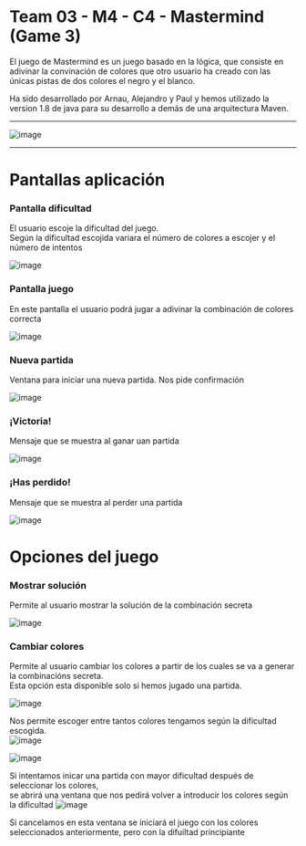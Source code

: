 # Team 03 - M4 - C4 - Mastermind (Game 3)
El juego de Mastermind es un juego basado en la lógica, que consiste en adivinar la convinación de colores que otro usuario ha creado con las únicas pistas de dos colores el negro y el blanco.

Ha sido desarrollado por Arnau, Alejandro y Paul y hemos utilizado la version 1.8 de java para su desarrollo a demás de una arquitectura Maven.

---
![image](https://user-images.githubusercontent.com/62121921/229716044-4ce66281-0c3e-4e11-aaa6-f466a2b4bbe3.png)


---
# Pantallas aplicación
### Pantalla dificultad
El usuario escoje la dificultad del juego.\
Según la dificultad escojida variara el número de colores a escojer y el número de intentos

![image](https://user-images.githubusercontent.com/62121921/230618845-8e9fb594-1cfa-4a0b-b046-e6d0e9aea565.png)


### Pantalla juego
En este pantalla el usuario podrá jugar a adivinar la combinación de colores correcta

![image](https://user-images.githubusercontent.com/62121921/230619344-3b3823ba-ef0e-49e9-bee1-16359995e0f0.png)

### Nueva partida
Ventana para iniciar una nueva partida. Nos pide confirmación

![image](https://user-images.githubusercontent.com/62121921/230619995-dda56f7a-c612-4c30-b13e-eb73a98ea38d.png)

### ¡Victoria!
Mensaje que se muestra al ganar uan partida

![image](https://user-images.githubusercontent.com/62121921/230620188-f540167a-039a-443c-81f5-244842aad392.png)

### ¡Has perdido!
Mensaje que se muestra al perder una partida

![image](https://user-images.githubusercontent.com/62121921/230620351-a2fb2e61-c239-461f-8f4b-e7f3aa1995f6.png)

# Opciones del juego
### Mostrar solución
Permite al usuario mostrar la solución de la combinación secreta

![image](https://user-images.githubusercontent.com/62121921/230619791-d65e8cff-d024-4c18-a838-e76444db55ac.png)

### Cambiar colores
Permite al usuario cambiar los colores a partir de los cuales se va a generar la combinacións secreta.\
Esta opción esta disponible solo si hemos jugado una partida.

![image](https://user-images.githubusercontent.com/62121921/230773006-e4f099a8-0196-499f-9a3a-d847f3837fc4.png)

Nos permite escoger entre tantos colores tengamos según la dificultad escogida.\
![image](https://user-images.githubusercontent.com/62121921/230773139-53e77d7c-0cbb-4afe-b055-7c8a3ae4d067.png)

![image](https://user-images.githubusercontent.com/62121921/230773160-abba7e51-40f7-4568-b5d3-e6f17081f094.png)

Si intentamos inicar una partida con mayor dificultad después de seleccionar los colores,\
se abrirá una ventana que nos pedirá volver a introducir los colores según la dificultad
![image](https://user-images.githubusercontent.com/62121921/230773666-a097bc34-f749-4e36-8384-5b0832fd4b96.png)

Si cancelamos en esta ventana se iniciará el juego con los colores seleccionados anteriormente, pero con la difuiltad principiante
